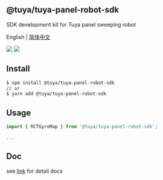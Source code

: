 ## @tuya/tuya-panel-robot-sdk

SDK development kit for Tuya panel sweeping robot

English | [简体中文](./README-zh_CN.md)

[![](https://img.shields.io/npm/v/@tuya/tuya-panel-robot-sdk/latest.svg)](https://www.npmjs.com/package/@tuya/tuya-panel-robot-sdk)
[![](https://codecov.io/gh/tuya/tuya-panel-sdk/branch/robot/graph/badge.svg)](https://codecov.io/gh/tuya/tuya-panel-sdk/branches/robot)

## Install

```sh
$ npm install @tuya/tuya-panel-robot-sdk
// or
$ yarn add @tuya/tuya-panel-robot-sdk
```

## Usage

```js
import { RCTGyroMap } from '@tuya/tuya-panel-robot-sdk';

...
```

## Doc

see [link](https://developer.tuya.com/en/docs/iot/panel-development/panel-sdk-development/robot-vacuum-sdk-development/robot-vacuum-sdk-development?id=Ka62dti5h2fjw) for detail docs
